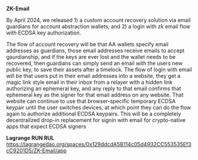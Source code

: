 **ZK-Email**

By April 2024, we released 1) a custom account recovery solution via email guardians for account abstraction wallets, and 2) a login with zk email flow with ECDSA key authorization.

The flow of account recovery will be that AA wallets specify email addresses as guardians, those email addresses receive emails to accept gaurdianship, and if the keys are ever lost and the wallet needs to be recovered, then guardians can simply send an email with the users new public key, to save their assets after a timelock.
The flow of login with email will be that users put in their email addresses into a website, they get a magic link style email in their inbox from a relayer with a hidden link authorizing an ephemeral key, and any reply to that email confirms that ephemeral key as the signer for that email address on any website.  That website can continue to use that browser-specific temporary ECDSA keypair until the user switches devices, at which point they can do the flow again to authorize additional ECDSA keypairs.  This will be a completely decentralized drop-in replacement for signin with email for crypto-native apps that expect ECDSA signers


**Lagrange RUN RUL**
https://lagrangedao.org/spaces/0x129ddcdA5B114c05d4932CC553535Ef3cC9201D5/ZK-Email/app
